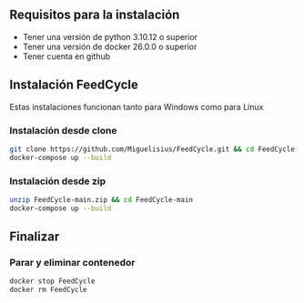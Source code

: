 ## Requisitos para la instalación
* Tener una versión de python 3.10.12 o superior
* Tener una versión de docker 26.0.0 o superior
* Tener cuenta en github

## Instalación FeedCycle
Estas instalaciones funcionan tanto para Windows como para Linux
### Instalación desde clone
```bash
git clone https://github.com/Miguelisius/FeedCycle.git && cd FeedCycle
docker-compose up --build
```
### Instalación desde zip
```bash
unzip FeedCycle-main.zip && cd FeedCycle-main
docker-compose up --build
```
## Finalizar
### Parar y eliminar contenedor
```bash
docker stop FeedCycle
docker rm FeedCycle
```
